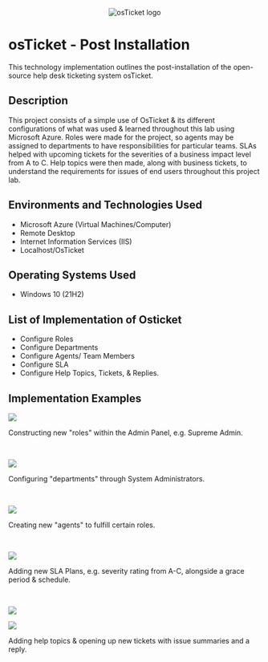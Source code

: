 <p align="center">
<img src="https://i.imgur.com/Clzj7Xs.png" alt="osTicket logo"/>
</p>

<h1>osTicket - Post Installation</h1>
This technology implementation outlines the post-installation of the open-source help desk ticketing system osTicket.<br />

<h2>Description</h2>
This project consists of a simple use of OsTicket & its different configurations of what was used & learned throughout this lab using Microsoft Azure. Roles were made for the project, so agents may be assigned to departments to have responsibilities for particular teams. SLAs helped with upcoming tickets for the severities of a business impact level from A to C. Help topics were then made, along with business tickets, to understand the requirements for issues of end users throughout this project lab. 

<h2>Environments and Technologies Used</h2>

- Microsoft Azure (Virtual Machines/Computer)
- Remote Desktop
- Internet Information Services (IIS)
- Localhost/OsTicket
  
<h2>Operating Systems Used </h2>

- Windows 10</b> (21H2)

<h2>List of Implementation of Osticket</h2>

- Configure Roles
- Configure Departments
- Configure Agents/ Team Members
- Configure SLA
- Configure Help Topics, Tickets, & Replies.

<h2>Implementation Examples</h2>

<p>
<img src="https://i.imgur.com/dLsZw9h.png"/>
</p>
<p>
Constructing new "roles" within the Admin Panel, e.g. Supreme Admin.
</p>
<br />

<p>
<img src="https://i.imgur.com/24sim4g.png"/>
</p>
<p>
Configuring "departments" through System Administrators.
</p>
<br />

<p>
<img src="https://i.imgur.com/YpeFloN.png"/>
</p>
<p>
Creating new "agents" to fulfill certain roles.
</p>
<br />

<p>
<img src="https://i.imgur.com/GdVLOmu.png"/>
</p>
<p>
Adding new SLA Plans, e.g. severity rating from A-C, alongside a grace period & schedule.
</p>
<br />

<p>
<img src="https://i.imgur.com/fHL5Kdq.png"/>
</p>
<img src="https://i.imgur.com/EASf5GS.png"/>
<p>
Adding help topics & opening up new tickets with issue summaries and a reply.
</p>
<br />

